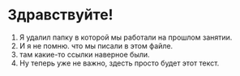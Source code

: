 # Здравствуйте!

1. Я удалил папку в которой мы работали на прошлом занятии.
2. И я не помню. что мы писали в этом файле.
3. там какие-то ссылки наверное были.
4. Ну теперь уже не важно, здесть просто будет этот текст.